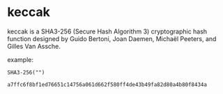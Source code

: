 # keccak 
keccak is a SHA3-256 (Secure Hash Algorithm 3) cryptographic hash function designed by Guido Bertoni, Joan Daemen, Michaël Peeters, and Gilles Van Assche.

example:

<code>SHA3-256("")</code>

<code>a7ffc6f8bf1ed76651c14756a061d662f580ff4de43b49fa82d80a4b80f8434a</code>

